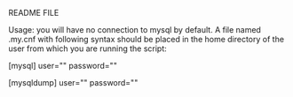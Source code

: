 README FILE

Usage:
you will have no connection to mysql by default.
A file named .my.cnf with following syntax should be placed in the
home directory of the user from which you are running the script:

[mysql]
user="<your-user-goes-here>"
password="<your-password-goes-here>"

[mysqldump]
user="<your-user-goes-here>"
password="<your-password-goes-here>"
